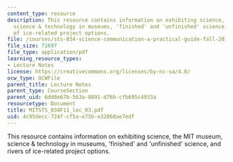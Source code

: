 ```yaml
---
content_type: resource
description: This resource contains information on exhibiting science, the MIT museum,
  science & technology in museums, 'finished' and 'unfinished' science, and rivers
  of ice-related project options.
file: /courses/sts-034-science-communication-a-practical-guide-fall-2011/4c95decc724fcf5ae75be32868ae7edf_MITSTS_034F11_lec_03.pdf
file_size: 71697
file_type: application/pdf
learning_resource_types:
- Lecture Notes
license: https://creativecommons.org/licenses/by-nc-sa/4.0/
ocw_type: OCWFile
parent_title: Lecture Notes
parent_type: CourseSection
parent_uid: 6dd8e67b-563a-8891-d76b-cfb695c4933a
resourcetype: Document
title: MITSTS_034F11_lec_03.pdf
uid: 4c95decc-724f-cf5a-e75b-e32868ae7edf
---
```

This resource contains information on exhibiting science, the MIT museum, science & technology in museums, 'finished' and 'unfinished' science, and rivers of ice-related project options.